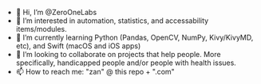 - 👋 Hi, I’m @ZeroOneLabs
- 👀 I’m interested in automation, statistics, and accessability items/modules.
- 🌱 I’m currently learning Python (Pandas, OpenCV, NumPy, Kivy/KivyMD, etc), and Swift (macOS and iOS apps)
- 💞️ I’m looking to collaborate on projects that help people. More specifically, handicapped people and/or people with health issues.
- 📫 How to reach me: "zan" @ this repo + ".com"

<!---
ZeroOneLabs/ZeroOneLabs is a ✨ special ✨ repository because its `README.md` (this file) appears on your GitHub profile.
You can click the Preview link to take a look at your changes.
--->
